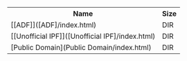 <table>
<tr><th>Name</th><th>Size</th></tr>
<tr><td>
[[ADF]]([ADF]/index.html)
</td><td>DIR</td></tr>
<tr><td>
[[Unofficial IPF]]([Unofficial IPF]/index.html)
</td><td>DIR</td></tr>
<tr><td>
[Public Domain](Public Domain/index.html)
</td><td>DIR</td></tr>
</table>

